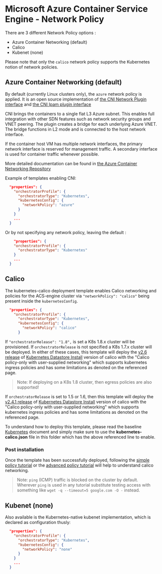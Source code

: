# Microsoft Azure Container Service Engine - Network Policy

There are 3 different Network Policy options :

- Azure Container Networking (default)
- Calico
- Kubenet (none)

Please note that only the `calico` network policy supports the Kubernetes notion
of network policies.

## Azure Container Networking (default)

By default (currently Linux clusters only), the `azure` network policy is applied. It is an open source implementation of [the CNI Network Plugin interface](https://github.com/containernetworking/cni/blob/master/SPEC.md) and [the CNI Ipam plugin interface](https://github.com/containernetworking/cni/blob/master/SPEC.md#ip-address-management-ipam-interface)

CNI brings the containers to a single flat L3 Azure subnet. This enables full integration with other SDN features such as network security groups and VNET peering. The plugin creates a bridge for each underlying Azure VNET. The bridge functions in L2 mode and is connected to the host network interface.

If the container host VM has multiple network interfaces, the primary network interface is reserved for management traffic. A secondary interface is used for container traffic whenever possible.

More detailed documentation can be found in [the Azure Container Networking Repository](https://github.com/Azure/azure-container-networking/tree/master/docs)

Example of templates enabling CNI:

```json
  "properties": {
    "orchestratorProfile": {
      "orchestratorType": "Kubernetes",
      "kubernetesConfig": {
        "networkPolicy": "azure"
      }
    }
    ...
  }
```

Or by not specifying any network policy, leaving the default :

```json
    "properties": {
    "orchestratorProfile": {
      "orchestratorType": "Kubernetes"
    }
    ...
  }
```

## Calico

The kubernetes-calico deployment template enables Calico networking and policies for the ACS-engine cluster via `"networkPolicy": "calico"` being present inside the `kubernetesConfig`.

```json
  "properties": {
    "orchestratorProfile": {
      "orchestratorType": "Kubernetes",
      "kubernetesConfig": {
        "networkPolicy": "calico"
      }
```

If `"orchestratorRelease": "1.8",` is set a K8s 1.8.x cluster will be provisioned.  If `orchestratorRelease` is not specified a K8s 1.7.x cluster will be deployed.  In either of these cases, this template will deploy the [v2.6 release](https://docs.projectcalico.org/v2.6/releases/) of [Kubernetes Datastore Install](https://docs.projectcalico.org/v2.6/getting-started/kubernetes/installation/hosted/kubernetes-datastore/) version of calico with the "Calico policy-only with user-supplied networking" which supports kubernetes ingress policies and has some limitations as denoted on the referenced page.  

> Note: If deploying on a K8s 1.8 cluster, then egress policies are also supported!

If `orchestratorRelease` is set to 1.5 or 1.6, then this template will deploy the [v2.4.1 release](https://github.com/projectcalico/calico/releases/tag/v2.4.1) of [Kubernetes Datastore Install](https://docs.projectcalico.org/v2.4/getting-started/kubernetes/installation/hosted/kubernetes-datastore/) version of calico with the "Calico policy-only with user-supplied networking" which supports kubernetes ingress policies and has some limitations as denoted on the referenced page.

To understand how to deploy this template, please read the baseline  [Kubernetes](../../docs/kubernetes.md) document and simply make sure to use the **kubernetes-calico.json** file in this folder which has the above referenced line to enable.

### Post installation

Once the template has been successfully deployed, following the [simple policy tutorial](https://docs.projectcalico.org/v2.6/getting-started/kubernetes/tutorials/simple-policy) or the [advanced policy tutorial](https://docs.projectcalico.org/v2.6/getting-started/kubernetes/tutorials/advanced-policy) will help to understand calico networking.

> Note: `ping` (ICMP) traffic is blocked on the cluster by default.  Wherever `ping` is used in any tutorial substitute testing access with something like `wget -q --timeout=5 google.com -O -` instead.

## Kubenet (none)

Also available is the Kubernetes-native kubenet implementation, which is declared as configuration thusly:

```json
  "properties": {
    "orchestratorProfile": {
      "orchestratorType": "Kubernetes",
      "kubernetesConfig": {
        "networkPolicy": "none"
      }
    }
    ...
  }
```
